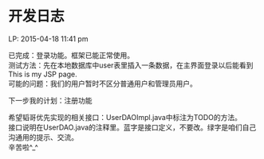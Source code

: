 <h1>开发日志</h1>
<p>LP: 2015-04-18 11:41 pm</p>
<p>已完成：登录功能。框架已能正常使用。<br/>
测试方法：先在本地数据库中user表里插入一条数据，在主界面登录以后能看到This is my JSP page.<br/>
可能的问题：我们的用户暂时不区分普通用户和管理员用户。</p>
<p>下一步我的计划：注册功能</p>
<p>希望韬哥优先实现的相关接口：UserDAOImpl.java中标注为TODO的方法。<br/>
接口说明在UserDAO.java的注释里。蓝字是接口定义，不要改。绿字是咱们自己沟通用的提示、交流。<br/>
辛苦啦^_^</p>


